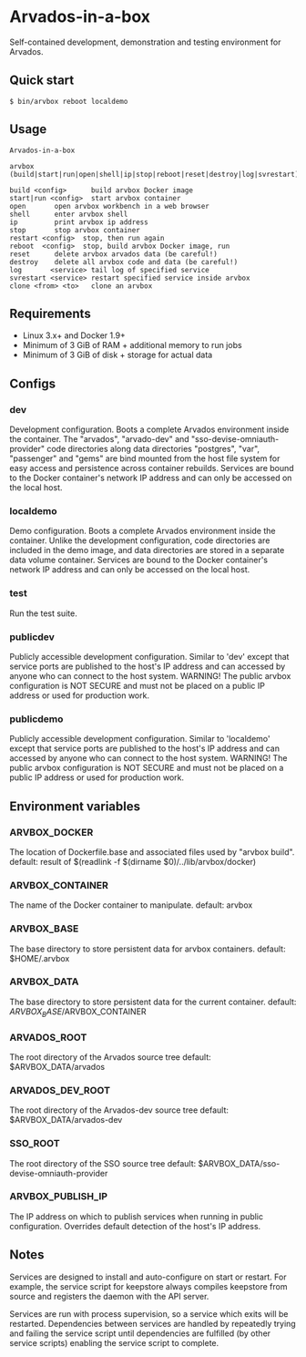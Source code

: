 # Arvados-in-a-box

Self-contained development, demonstration and testing environment for Arvados.

## Quick start

```
$ bin/arvbox reboot localdemo
```

## Usage

```
Arvados-in-a-box

arvbox (build|start|run|open|shell|ip|stop|reboot|reset|destroy|log|svrestart)

build <config>      build arvbox Docker image
start|run <config>  start arvbox container
open       open arvbox workbench in a web browser
shell      enter arvbox shell
ip         print arvbox ip address
stop       stop arvbox container
restart <config>  stop, then run again
reboot  <config>  stop, build arvbox Docker image, run
reset      delete arvbox arvados data (be careful!)
destroy    delete all arvbox code and data (be careful!)
log       <service> tail log of specified service
svrestart <service> restart specified service inside arvbox
clone <from> <to>   clone an arvbox
```

## Requirements

* Linux 3.x+ and Docker 1.9+
* Minimum of 3 GiB of RAM  + additional memory to run jobs
* Minimum of 3 GiB of disk + storage for actual data

## Configs

### dev
Development configuration.  Boots a complete Arvados environment inside the
container.  The "arvados", "arvado-dev" and "sso-devise-omniauth-provider" code
directories along data directories "postgres", "var", "passenger" and "gems"
are bind mounted from the host file system for easy access and persistence
across container rebuilds.  Services are bound to the Docker container's
network IP address and can only be accessed on the local host.

### localdemo
Demo configuration.  Boots a complete Arvados environment inside the container.
Unlike the development configuration, code directories are included in the demo
image, and data directories are stored in a separate data volume container.
Services are bound to the Docker container's network IP address and can only be
accessed on the local host.

### test
Run the test suite.

### publicdev
Publicly accessible development configuration.  Similar to 'dev' except that
service ports are published to the host's IP address and can accessed by anyone
who can connect to the host system.  WARNING! The public arvbox configuration
is NOT SECURE and must not be placed on a public IP address or used for
production work.

### publicdemo
Publicly accessible development configuration.  Similar to 'localdemo' except
that service ports are published to the host's IP address and can accessed by
anyone who can connect to the host system.  WARNING! The public arvbox configuration
is NOT SECURE and must not be placed on a public IP address or used for
production work.

## Environment variables

### ARVBOX_DOCKER
The location of Dockerfile.base and associated files used by "arvbox build".
default: result of $(readlink -f $(dirname $0)/../lib/arvbox/docker)

### ARVBOX_CONTAINER
The name of the Docker container to manipulate.
default: arvbox

### ARVBOX_BASE
The base directory to store persistent data for arvbox containers.
default: $HOME/.arvbox

### ARVBOX_DATA
The base directory to store persistent data for the current container.
default: $ARVBOX_BASE/$ARVBOX_CONTAINER

### ARVADOS_ROOT
The root directory of the Arvados source tree
default: $ARVBOX_DATA/arvados

### ARVADOS_DEV_ROOT
The root directory of the Arvados-dev source tree
default: $ARVBOX_DATA/arvados-dev

### SSO_ROOT
The root directory of the SSO source tree
default: $ARVBOX_DATA/sso-devise-omniauth-provider

### ARVBOX_PUBLISH_IP
The IP address on which to publish services when running in public
configuration.  Overrides default detection of the host's IP address.

## Notes

Services are designed to install and auto-configure on start or restart.  For
example, the service script for keepstore always compiles keepstore from source
and registers the daemon with the API server.

Services are run with process supervision, so a service which exits will be
restarted.  Dependencies between services are handled by repeatedly trying and
failing the service script until dependencies are fulfilled (by other service
scripts) enabling the service script to complete.
